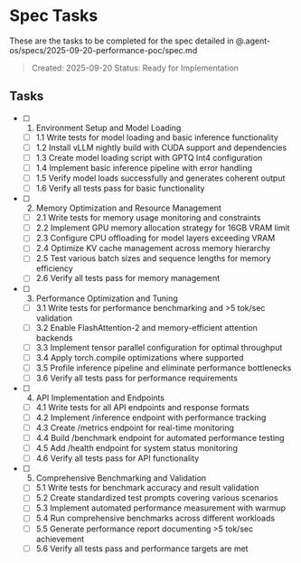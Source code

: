 # Spec Tasks

These are the tasks to be completed for the spec detailed in @.agent-os/specs/2025-09-20-performance-poc/spec.md

> Created: 2025-09-20
> Status: Ready for Implementation

## Tasks

- [ ] 1. Environment Setup and Model Loading
  - [ ] 1.1 Write tests for model loading and basic inference functionality
  - [ ] 1.2 Install vLLM nightly build with CUDA support and dependencies
  - [ ] 1.3 Create model loading script with GPTQ Int4 configuration
  - [ ] 1.4 Implement basic inference pipeline with error handling
  - [ ] 1.5 Verify model loads successfully and generates coherent output
  - [ ] 1.6 Verify all tests pass for basic functionality

- [ ] 2. Memory Optimization and Resource Management
  - [ ] 2.1 Write tests for memory usage monitoring and constraints
  - [ ] 2.2 Implement GPU memory allocation strategy for 16GB VRAM limit
  - [ ] 2.3 Configure CPU offloading for model layers exceeding VRAM
  - [ ] 2.4 Optimize KV cache management across memory hierarchy
  - [ ] 2.5 Test various batch sizes and sequence lengths for memory efficiency
  - [ ] 2.6 Verify all tests pass for memory management

- [ ] 3. Performance Optimization and Tuning
  - [ ] 3.1 Write tests for performance benchmarking and >5 tok/sec validation
  - [ ] 3.2 Enable FlashAttention-2 and memory-efficient attention backends
  - [ ] 3.3 Implement tensor parallel configuration for optimal throughput
  - [ ] 3.4 Apply torch.compile optimizations where supported
  - [ ] 3.5 Profile inference pipeline and eliminate performance bottlenecks
  - [ ] 3.6 Verify all tests pass for performance requirements

- [ ] 4. API Implementation and Endpoints
  - [ ] 4.1 Write tests for all API endpoints and response formats
  - [ ] 4.2 Implement /inference endpoint with performance tracking
  - [ ] 4.3 Create /metrics endpoint for real-time monitoring
  - [ ] 4.4 Build /benchmark endpoint for automated performance testing
  - [ ] 4.5 Add /health endpoint for system status monitoring
  - [ ] 4.6 Verify all tests pass for API functionality

- [ ] 5. Comprehensive Benchmarking and Validation
  - [ ] 5.1 Write tests for benchmark accuracy and result validation
  - [ ] 5.2 Create standardized test prompts covering various scenarios
  - [ ] 5.3 Implement automated performance measurement with warmup
  - [ ] 5.4 Run comprehensive benchmarks across different workloads
  - [ ] 5.5 Generate performance report documenting >5 tok/sec achievement
  - [ ] 5.6 Verify all tests pass and performance targets are met